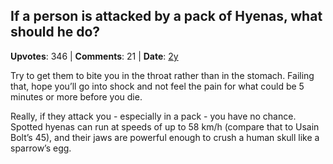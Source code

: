 ## If a person is attacked by a pack of Hyenas, what should he do?
    
**Upvotes**: 346 | **Comments**: 21 | **Date**: [2y](https://www.quora.com/If-a-person-is-attacked-by-a-pack-of-Hyenas-what-should-he-do/answer/Gary-Meaney)

Try to get them to bite you in the throat rather than in the stomach. Failing that, hope you’ll go into shock and not feel the pain for what could be 5 minutes or more before you die.

Really, if they attack you - especially in a pack - you have no chance. Spotted hyenas can run at speeds of up to 58 km/h (compare that to Usain Bolt’s 45), and their jaws are powerful enough to crush a human skull like a sparrow’s egg.


